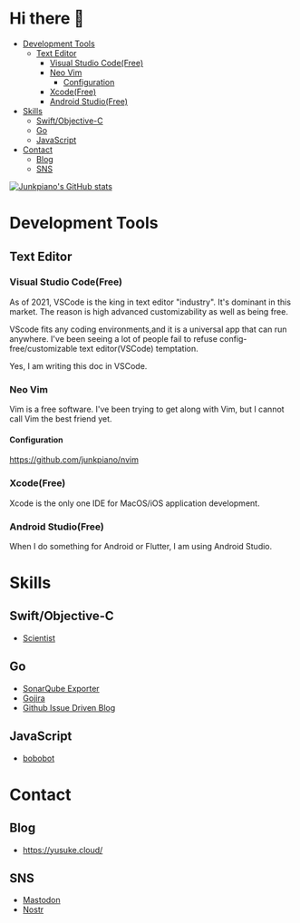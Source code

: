 Hi there 👋
=======================

<!-- START doctoc generated TOC please keep comment here to allow auto update -->
<!-- DON'T EDIT THIS SECTION, INSTEAD RE-RUN doctoc TO UPDATE -->

- [Development Tools](#development-tools)
  - [Text Editor](#text-editor)
    - [Visual Studio Code(Free)](#visual-studio-codefree)
    - [Neo Vim](#neo-vim)
      - [Configuration](#configuration)
    - [Xcode(Free)](#xcodefree)
    - [Android Studio(Free)](#android-studiofree)
- [Skills](#skills)
  - [Swift/Objective-C](#swiftobjective-c)
  - [Go](#go)
  - [JavaScript](#javascript)
- [Contact](#contact)
  - [Blog](#blog)
  - [SNS](#sns)

<!-- END doctoc generated TOC please keep comment here to allow auto update -->

[![Junkpiano's GitHub stats](https://github-readme-stats.vercel.app/api?username=junkpiano)](https://github.com/anuraghazra/github-readme-stats)

# Development Tools

## Text Editor

### Visual Studio Code(Free)

As of 2021, VSCode is the king in text editor "industry". It's dominant in this market.
The reason is high advanced customizability as well as being free.

VScode fits any coding environments,and it is a universal app that can run anywhere.
I've been seeing a lot of people fail to refuse config-free/customizable text editor(VSCode) temptation.

Yes, I am writing this doc in VSCode.

### Neo Vim

Vim is a free software. I've been trying to get along with Vim, but I cannot call Vim the best friend yet.

#### Configuration

https://github.com/junkpiano/nvim

### Xcode(Free)

Xcode is the only one IDE for MacOS/iOS application development.

### Android Studio(Free)

When I do something for Android or Flutter, I am using Android Studio.

# Skills

## Swift/Objective-C

- [Scientist](https://github.com/junkpiano/scientist)

## Go

- [SonarQube Exporter](https://github.com/junkpiano/sonarqube-exporter)
- [Gojira](https://github.com/junkpiano/gojira)
- [Github Issue Driven Blog](https://yusuke.cloud/github-issue-driven-blog/)

## JavaScript

- [bobobot](https://github.com/junkpiano/bobobot)

# Contact

## Blog

- https://yusuke.cloud/

## SNS

- [Mastodon](https://hachyderm.io/@junkpiano)
- [Nostr](https://nosta.me/e59d5c59ec77e6967a6b0ef17854b640a3e82ca1681264831101632b2ea664aa)
